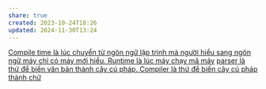 ```yaml
---
share: true
created: 2023-10-24T18:26
updated: 2024-11-30T13:24
---
```

[Compile time là lúc chuyển từ ngôn ngữ lập trình mà người hiểu sang ngôn ngữ máy chỉ có máy mới hiểu. Runtime là lúc máy chạy mã máy](../../../../../../Kh%C3%A1i%20ni%E1%BB%87m%20c%C6%A1%20b%E1%BA%A3n%20v%C3%A0%20nguy%C3%AAn%20l%C3%BD%20l%E1%BA%ADp%20tr%C3%ACnh/M%C3%B4i%20tr%C6%B0%E1%BB%9Dng%20th%E1%BB%B1c%20thi/Compile%20time%20l%C3%A0%20l%C3%BAc%20chuy%E1%BB%83n%20t%E1%BB%AB%20ng%C3%B4n%20ng%E1%BB%AF%20l%E1%BA%ADp%20tr%C3%ACnh%20m%C3%A0%20ng%C6%B0%E1%BB%9Di%20hi%E1%BB%83u%20sang%20ng%C3%B4n%20ng%E1%BB%AF%20m%C3%A1y%20ch%E1%BB%89%20c%C3%B3%20m%C3%A1y%20m%E1%BB%9Bi%20hi%E1%BB%83u.%20Runtime%20l%C3%A0%20l%C3%BAc%20m%C3%A1y%20ch%E1%BA%A1y%20m%C3%A3%20m%C3%A1y.md)
[parser là thứ để biến văn bản thành cây cú pháp. Compiler là thứ để biến cây cú pháp thành chữ](../../../../../../../%F0%9F%94%A0K%C3%BD%20t%E1%BB%B1,%20v%C4%83n%20b%E1%BA%A3n.%20Qu%E1%BA%A3n%20l%C3%BD,%20vi%E1%BA%BFt%20v%C3%A0%20xu%E1%BA%A5t%20b%E1%BA%A3n%20n%E1%BB%99i%20dung/K%C3%BD%20t%E1%BB%B1,%20v%C4%83n%20b%E1%BA%A3n,%20ng%C3%B4n%20ng%E1%BB%AF%20%C4%91%C3%A1nh%20d%E1%BA%A5u/Ng%C3%B4n%20ng%E1%BB%AF%20%C4%91%C3%A1nh%20d%E1%BA%A5u/unifiedjs/parser%20l%C3%A0%20th%E1%BB%A9%20%C4%91%E1%BB%83%20bi%E1%BA%BFn%20v%C4%83n%20b%E1%BA%A3n%20th%C3%A0nh%20c%C3%A2y%20c%C3%BA%20ph%C3%A1p.%20Compiler%20l%C3%A0%20th%E1%BB%A9%20%C4%91%E1%BB%83%20bi%E1%BA%BFn%20c%C3%A2y%20c%C3%BA%20ph%C3%A1p%20th%C3%A0nh%20ch%E1%BB%AF.md)
